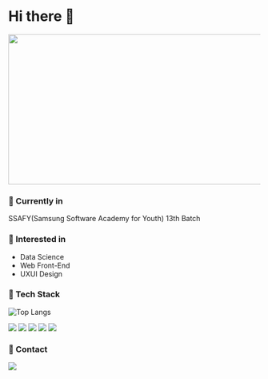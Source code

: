 <!--
![header](https://capsule-render.vercel.app/api?type=waving&color=auto&height=300&section=header&text=I'm%20Yeyeong&fontSize=90&)
-->
# Hi there 👋
<a href="https://www.solve-nyang.com"><img src="https://api.solve-nyang.com/compose/0helloworld" width="600" height="300"/></a>
<!--
**Yeyeong99/Yeyeong99** is a ✨ _special_ ✨ repository because its `README.md` (this file) appears on your GitHub profile.
![GitHub stats](https://github-readme-stats.vercel.app/api?username=Yeyeong99&show_icons=true&theme=radical)
![Anurag's GitHub stats](https://github-readme-stats.vercel.app/api?username=anuraghazra&show_icons=true)
Here are some ideas to get you started:

- 🔭 I’m currently working on ...
- 🌱 I’m currently learning ...
- 👯 I’m looking to collaborate on ...
- 🤔 I’m looking for help with ...
- 💬 Ask me about ...
- 📫 How to reach me: ...
- 😄 Pronouns: ...
- ⚡ Fun fact: ...
![GitHub stats](https://github-readme-stats.vercel.app/api?username=Yeyeong99&show_icons=true&theme=radical)
[![Linkedin Badge](https://img.shields.io/badge/-LinkedIn-blue?style=flat-square&logo=Linkedin&logoColor=white&link=www.linkedin.com/in/yeyeong99)](www.linkedin.com/in/yeyeong99)
-->
### 🚩 Currently in
SSAFY(Samsung Software Academy for Youth) 13th Batch

### 🚩 Interested in
- Data Science
- Web Front-End
- UXUI Design

### 🚩 Tech Stack
![Top Langs](https://github-readme-stats.vercel.app/api/top-langs/?username=Yeyeong99&layout=donut-vertical&hide=jupyter%20notebook)

  <img src="https://img.shields.io/badge/Python-3776AB?style=flat-square&logo=Python&logoColor=white"> <img src="https://img.shields.io/badge/Google-Colab-F9AB00?style=flat-square&logo=Google%20Colab&logoColor=white"> <img src="https://img.shields.io/badge/MySQL-4479A1?style=flat-square&logo=MySQL&logoColor=white"> 
<img src="https://img.shields.io/badge/JavaScript-F7DF1E?style=flat-square&logo=JavaScript&logoColor=white"> <img src="https://img.shields.io/badge/Java-007396?style=flat-square&logo=OpenJDK&logoColor=white"/>


### 🚩 Contact
<a href="https://www.linkedin.com/in/yeyeong99"><img src="https://img.shields.io/badge/-LinkedIn-blue?style=flat-square&logo=Linkedin&logoColor=white&link=www.linkedin.com/in/yeyeong99"></a>

